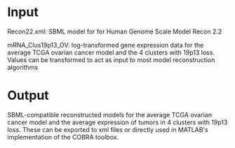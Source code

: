 
# Input
Recon22.xml: SBML model for for Human Genome Scale Model Recon 2.2

mRNA_Clus19p13_OV: log-transformed gene expression data for the average TCGA ovarian cancer model and the 4 clusters with 19p13 loss. Values can be transformed to act as input to most model reconstruction algorithms

# Output
SBML-compatible reconstructed models for the average TCGA ovarian cancer model and the average expression of tumors in 4 clusters with 19p13 loss. These can be exported to xml files or directly used in MATLAB's implementation of the COBRA toolbox.
